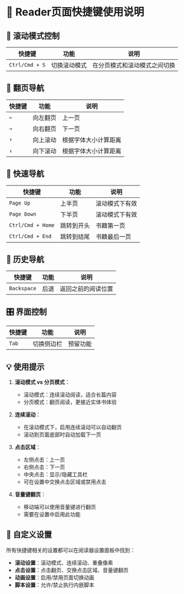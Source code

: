 # 📖 Reader页面快捷键使用说明

## 🎯 滚动模式控制

| 快捷键 | 功能 | 说明 |
|--------|------|------|
| `Ctrl/Cmd + S` | 切换滚动模式 | 在分页模式和滚动模式之间切换 |

## 📄 翻页导航

| 快捷键 | 功能 | 说明 |
|--------|------|------|
| `←` | 向左翻页 | 上一页 |
| `→` | 向右翻页 | 下一页 |
| `↑` | 向上滚动 | 根据字体大小计算距离 |
| `↓` | 向下滚动 | 根据字体大小计算距离 |

## 📖 快速导航

| 快捷键 | 功能 | 说明 |
|--------|------|------|
| `Page Up` | 上半页 | 滚动模式下有效 |
| `Page Down` | 下半页 | 滚动模式下有效 |
| `Ctrl/Cmd + Home` | 跳转到开头 | 书籍第一页 |
| `Ctrl/Cmd + End` | 跳转到结尾 | 书籍最后一页 |

## 🔄 历史导航

| 快捷键 | 功能 | 说明 |
|--------|------|------|
| `Backspace` | 后退 | 返回之前的阅读位置 |

## 🎛️ 界面控制

| 快捷键 | 功能 | 说明 |
|--------|------|------|
| `Tab` | 切换侧边栏 | 预留功能 |

## 💡 使用提示

1. **滚动模式 vs 分页模式**：
   - 滚动模式：连续滚动阅读，适合长篇内容
   - 分页模式：翻页阅读，更接近实体书体验

2. **连续滚动**：
   - 在滚动模式下，启用连续滚动可以自动翻页
   - 滚动到页面底部时自动加载下一页

3. **点击区域**：
   - 左侧点击：上一页
   - 右侧点击：下一页
   - 中央点击：显示/隐藏工具栏
   - 可在设置中交换点击区域或禁用点击

4. **音量键翻页**：
   - 移动端可以使用音量键进行翻页
   - 需要在设置中启用此功能

## 🔧 自定义设置

所有快捷键相关的设置都可以在阅读器设置面板中找到：

- **滚动设置**：滚动模式、连续滚动、重叠像素
- **点击设置**：点击翻页、交换点击区域、音量键翻页
- **动画设置**：启用/禁用页面切换动画
- **脚本设置**：允许/禁止执行内嵌脚本 